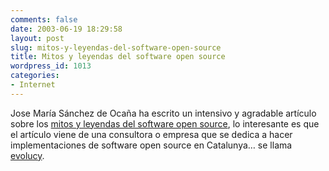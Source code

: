 ```yaml
---
comments: false
date: 2003-06-19 18:29:58
layout: post
slug: mitos-y-leyendas-del-software-open-source
title: Mitos y leyendas del software open source
wordpress_id: 1013
categories:
- Internet
---
```


Jose María Sánchez de Ocaña ha escrito un intensivo y agradable artículo sobre los [mitos y leyendas del software open source](http://www.evolucy.com/esp/columns/20020915_open_source.html), lo interesante es que el artículo viene de  una consultora o empresa que se dedica a hacer implementaciones de software open source en Catalunya… se llama [evolucy](http://www.evolucy.com).




 
